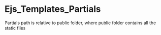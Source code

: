 # Ejs_Templates_Partials
 Partials path is relative to public folder, where public folder contains all the static files
